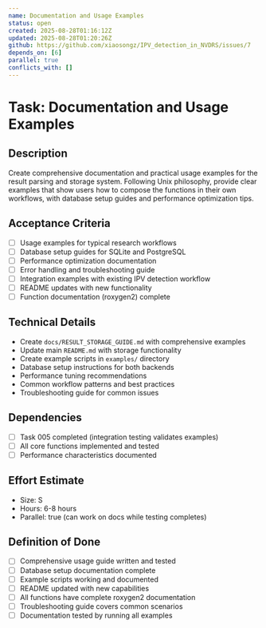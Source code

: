 ```yaml
---
name: Documentation and Usage Examples
status: open
created: 2025-08-28T01:16:12Z
updated: 2025-08-28T01:20:26Z
github: https://github.com/xiaosongz/IPV_detection_in_NVDRS/issues/7
depends_on: [6]
parallel: true
conflicts_with: []
---
```


# Task: Documentation and Usage Examples

## Description
Create comprehensive documentation and practical usage examples for the result parsing and storage system. Following Unix philosophy, provide clear examples that show users how to compose the functions in their own workflows, with database setup guides and performance optimization tips.

## Acceptance Criteria
- [ ] Usage examples for typical research workflows
- [ ] Database setup guides for SQLite and PostgreSQL
- [ ] Performance optimization documentation
- [ ] Error handling and troubleshooting guide
- [ ] Integration examples with existing IPV detection workflow
- [ ] README updates with new functionality
- [ ] Function documentation (roxygen2) complete

## Technical Details
- Create `docs/RESULT_STORAGE_GUIDE.md` with comprehensive examples
- Update main `README.md` with storage functionality
- Create example scripts in `examples/` directory
- Database setup instructions for both backends
- Performance tuning recommendations
- Common workflow patterns and best practices
- Troubleshooting guide for common issues

## Dependencies
- [ ] Task 005 completed (integration testing validates examples)
- [ ] All core functions implemented and tested
- [ ] Performance characteristics documented

## Effort Estimate
- Size: S
- Hours: 6-8 hours
- Parallel: true (can work on docs while testing completes)

## Definition of Done
- [ ] Comprehensive usage guide written and tested
- [ ] Database setup documentation complete
- [ ] Example scripts working and documented
- [ ] README updated with new capabilities
- [ ] All functions have complete roxygen2 documentation
- [ ] Troubleshooting guide covers common scenarios
- [ ] Documentation tested by running all examples
